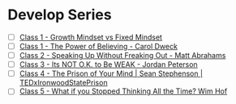 # Develop Series

- [ ] [Class 1 - Growth Mindset vs Fixed Mindset](https://youtu.be/M1CHPnZfFmU)
- [ ] [Class 1 - The Power of Believing - Carol Dweck](https://www.ted.com/talks/carol_dweck_the_power_of_believing_that_you_can_improve)
- [ ] [Class 2 - Speaking Up Without Freaking Out - Matt Abrahams](https://youtu.be/XIXvKKEQQJo)
- [ ] [Class 3 - Its NOT O.K. to Be WEAK - Jordan Peterson](https://www.youtube.com/watch?v=5G8Gwr5JJ6Y)
- [ ] [Class 4 - The Prison of Your Mind | Sean Stephenson | TEDxIronwoodStatePrison](https://www.youtube.com/watch?v=VaRO5-V1uK0)
- [ ] [Class 5 - What if you Stopped Thinking All the Time? Wim Hof](https://www.youtube.com/watch?v=NI4IV0M3lOo)

<!-- 
- [ ] [Class 6 - ]()
- [ ] [Class * - ]()
- [ ] [Class * - ]()
- [ ] [Class * - ]()
- [ ] [Class * - ]()
- [ ] [Class * - ]()
- [ ] [Class * - ]()
- [ ] [Class * - ]()
- [ ] [Class * - ]()
- [ ] [Class * - ]()
- [ ] [Class * - ]() 
-->

<!-- height/width = 1.777 ---- width="655" height="368" -->
<!-- TODO Add Intriguing Follow-up Questions -->
